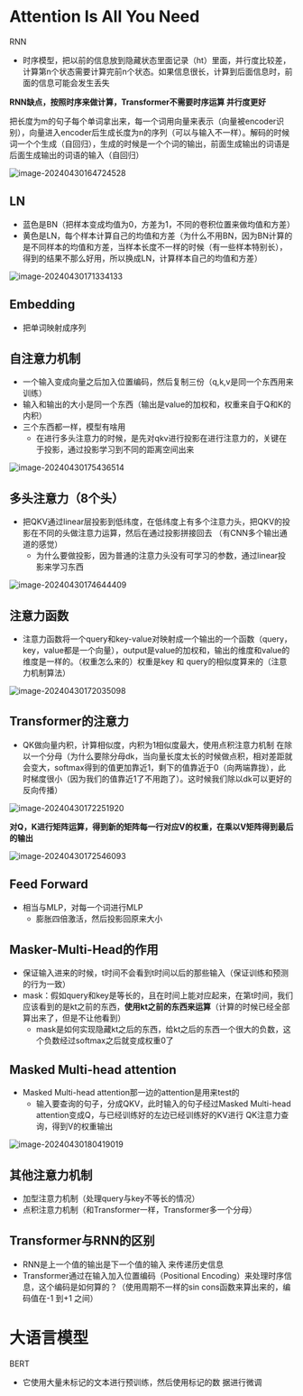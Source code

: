 # Attention Is All You Need

RNN

- 时序模型，把以前的信息放到隐藏状态里面记录（ht）里面，并行度比较差，计算第n个状态需要计算完前n个状态。如果信息很长，计算到后面信息时，前面的信息可能会发生丢失



**RNN缺点，按照时序来做计算，Transformer不需要时序运算 并行度更好**



把长度为m的句子每个单词拿出来，每一个词用向量来表示（向量被encoder识别），向量进入encoder后生成长度为n的序列（可以与输入不一样）。解码的时候词一个个生成（自回归），生成的时候是一个个词的输出，前面生成输出的词语是后面生成输出的词语的输入（自回归）



![image-20240430164724528](https://zhangwenkk333.oss-cn-beijing.aliyuncs.com/image/image-20240430164724528.png)



## LN

- 蓝色是BN（把样本变成均值为0，方差为1，不同的卷积位置来做均值和方差）
- 黄色是LN，每个样本计算自己的均值和方差（为什么不用BN，因为BN计算的是不同样本的均值和方差，当样本长度不一样的时候（有一些样本特别长），得到的结果不那么好用，所以换成LN，计算样本自己的均值和方差）

![image-20240430171334133](https://zhangwenkk333.oss-cn-beijing.aliyuncs.com/image/image-20240430171334133.png)



## Embedding

-  把单词映射成序列



## 自注意力机制

- 一个输入变成向量之后加入位置编码，然后复制三份（q,k,v是同一个东西用来训练）
- 输入和输出的大小是同一个东西（输出是value的加权和，权重来自于Q和K的内积）
- 三个东西都一样，模型有啥用
  - 在进行多头注意力的时候，是先对qkv进行投影在进行注意力的，关键在于投影，通过投影学习到不同的距离空间出来



![image-20240430175436514](https://zhangwenkk333.oss-cn-beijing.aliyuncs.com/image/image-20240430175436514.png)



## 多头注意力（8个头）

- 把QKV通过linear层投影到低纬度，在低纬度上有多个注意力头，把QKV的投影在不同的头做注意力运算，然后在通过投影拼接回去 （有CNN多个输出通道的感觉）
  - 为什么要做投影，因为普通的注意力头没有可学习的参数，通过linear投影来学习东西

![image-20240430174644409](https://zhangwenkk333.oss-cn-beijing.aliyuncs.com/image/image-20240430174644409.png)

## 注意力函数

- 注意力函数将一个query和key-value对映射成一个输出的一个函数（query，key，value都是一个向量），output是value的加权和，输出的维度和value的维度是一样的。（权重怎么来的）权重是key 和 query的相似度算来的（注意力机制算法）



![image-20240430172035098](https://zhangwenkk333.oss-cn-beijing.aliyuncs.com/image/image-20240430172035098.png)





## Transformer的注意力

- QK做向量内积，计算相似度，内积为1相似度最大，使用点积注意力机制 在除以一个分母（为什么要除分母dk，当向量长度太长的时候做点积，相对差距就会变大，softmax得到的值更加靠近1，剩下的值靠近于0（向两端靠拢），此时梯度很小（因为我们的值靠近1了不用跑了）。这时候我们除以dk可以更好的反向传播）

![image-20240430172251920](https://zhangwenkk333.oss-cn-beijing.aliyuncs.com/image/image-20240430172251920.png)

**对Q，K进行矩阵运算，得到新的矩阵每一行对应V的权重，在乘以V矩阵得到最后的输出**



![image-20240430172546093](https://zhangwenkk333.oss-cn-beijing.aliyuncs.com/image/image-20240430172546093.png)





## **Feed Forward**

- 相当与MLP，对每一个词进行MLP
  - 膨胀四倍激活，然后投影回原来大小



## Masker-Multi-Head的作用

- 保证输入进来的时候，t时间不会看到t时间以后的那些输入（保证训练和预测的行为一致）
- mask：假如query和key是等长的，且在时间上能对应起来，在第t时间，我们应该看到的是kt之前的东西，**使用kt之前的东西来运算**（计算的时候已经全部算出来了，但是不让他看到）
  - mask是如何实现隐藏kt之后的东西，给kt之后的东西一个很大的负数，这个负数经过softmax之后就变成权重0了



## Masked Multi-head attention

- Masked Multi-head attention那一边的attention是用来test的
  - 输入要查询的句子，分成QKV，此时输入的句子经过Masked Multi-head attention变成Q，与已经训练好的左边已经训练好的KV进行 QK注意力查询，得到V的权重输出



![image-20240430180419019](https://zhangwenkk333.oss-cn-beijing.aliyuncs.com/image/image-20240430180419019.png)







## 其他注意力机制

- 加型注意力机制（处理query与key不等长的情况）
- 点积注意力机制（和Transformer一样，Transformer多一个分母）





## Transformer与RNN的区别

- RNN是上一个值的输出是下一个值的输入 来传递历史信息
- Transformer通过在输入加入位置编码（Positional Encoding）来处理时序信息，这个编码是如何算的？（使用周期不一样的sin cons函数来算出来的，编码值在-1 到+1 之间）













# 大语言模型

BERT

- 它使用大量未标记的文本进行预训练，然后使用标记的数 据进行微调
